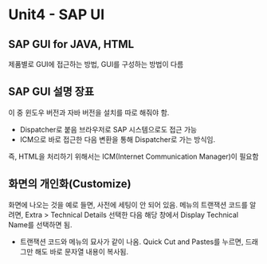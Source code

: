 # Unit4 - SAP UI

## SAP GUI for JAVA, HTML
제품별로 GUI에 접근하는 방법, GUI를 구성하는 방법이 다름



## SAP GUI 설명 장표

이 중 윈도우 버전과 자바 버전을 설치를 따로 해줘야 함. 
- Dispatcher로 붙음
브라우저로 SAP 시스템으로도 접근 가능 
- ICM으로 바로 접근한 다음 변환을 통해 Dispatcher로 가는 방식임.

즉, HTML을 처리하기 위해서는 ICM(Internet Communication Manager)이 필요함


## 화면의 개인화(Customize)
화면에 나오는 것을 예로 들면, 사전에 세팅이 안 되어 있음.
메뉴의 트랜잭션 코드를 알려면, Extra > Technical Details 선택한 다음 해당 창에서 Display Technical Name를 선택하면 됨.
- 트랜잭션 코드와 메뉴의 묘사가 같이 나옴.
Quick Cut and Pastes를 누르면, 드래그만 해도 바로 문자열 내용이 복사됨. 